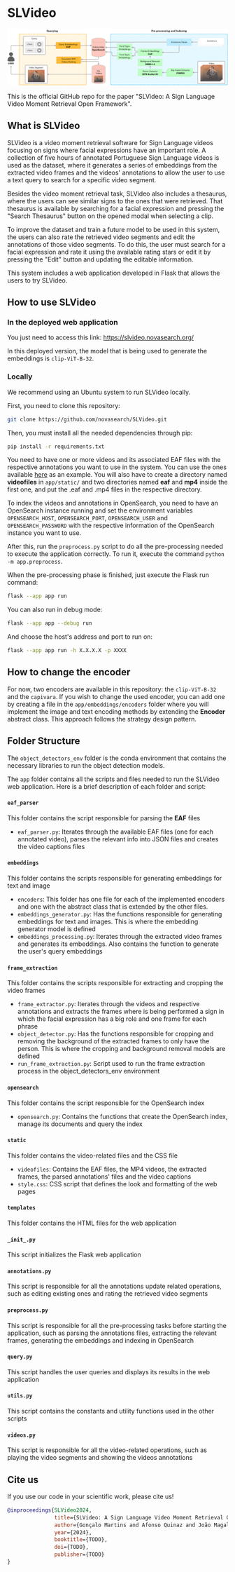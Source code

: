 # SLVideo

<img src="static/images/system_overview.png">

This is the official GitHub repo for the paper "SLVideo: A Sign Language Video Moment Retrieval Open Framework".

## What is SLVideo

SLVideo is a video moment retrieval software for Sign Language videos focusing on signs where facial
expressions have an important role. A collection of five hours of annotated Portuguese Sign Language videos is used as
the
dataset, where it generates a series of embeddings from the extracted video frames and the videos' annotations to allow
the user to use a text query to search for a specific video segment.

Besides the video moment retrieval task, SLVideo also includes a thesaurus, where the users can see similar signs to the
ones that were retrieved. That thesaurus is available by searching for a facial expression and pressing the "Search
Thesaurus" button on the opened modal when selecting a clip.

To improve the dataset and train a future model to be used in this system, the users can also rate the retrieved video
segments and edit the annotations of those video segments. To do this, the user must search for a facial expression and
rate it using the available rating stars or edit it by pressing the "Edit" button and updating the editable information.

This system includes a web application developed in Flask that allows the users to try SLVideo.

## How to use SLVideo

### In the deployed web application

You just need to access this link: https://slvideo.novasearch.org/

In this deployed version, the model that is being used to generate the embeddings is `clip-ViT-B-32`.

### Locally

We recommend using an Ubuntu system to run SLVideo locally.

First, you need to clone this repository:

```sh
git clone https://github.com/novasearch/SLVideo.git
```

Then, you must install all the needed dependencies through pip:

```sh
pip install -r requirements.txt
```

You need to have one or more videos and its associated EAF files with the respective annotations you want to use in the
system. You can use the ones available [here](https://unlpt-my.sharepoint.com/personal/jm_magalhaes_fct_unl_pt/_layouts/15/onedrive.aspx?id=%2Fpersonal%2Fjm%5Fmagalhaes%5Ffct%5Funl%5Fpt%2FDocuments%2FSLVideo%2Dexamples&ga=1) as an example. You will also have to create a directory named **videofiles** in `app/static/` and two directories named **eaf** and **mp4** inside the first one, and put the .eaf and .mp4 files in the respective directory.

To index the videos and annotations in OpenSearch, you need to have an OpenSearch instance running and set the
environment variables `OPENSEARCH_HOST`, `OPENSEARCH_PORT`, `OPENSEARCH_USER` and `OPENSEARCH_PASSWORD` with the
respective information of the OpenSearch instance you want to use.

After this, run the `preprocess.py` script to do all the pre-processing needed to execute the application correctly. To
run it, execute the command `python -m app.preprocess`.

When the pre-processing phase is finished, just execute the Flask run command:

```sh
flask --app app run
```

You can also run in debug mode:

```sh
flask --app app --debug run
```

And choose the host's address and port to run on:

```sh
flask --app app run -h X.X.X.X -p XXXX
```

## How to change the encoder

For now, two encoders are available in this repository: the `clip-ViT-B-32` and the `capivara`. If you wish to change
the used encoder, you can add one by creating a file in the `app/embeddings/encoders` folder where you will implement
the image and text encoding methods by extending the **Encoder**  abstract class. This approach follows the strategy
design pattern.

## Folder Structure

The `object_detectors_env` folder is the conda environment that contains the necessary libraries to run the object
detection models.

The `app` folder contains all the scripts and files needed to run the SLVideo web application. Here is a brief
description of each folder and script:

#### `eaf_parser`

This folder contains the script responsible for parsing the **EAF** files

- `eaf_parser.py`: Iterates through the available EAF files (one for each annotated video), parses the relevant info
  into JSON files and creates the video captions files

#### `embeddings`

This folder contains the scripts responsible for generating embeddings for text and image

- `encoders`: This folder has one file for each of the implemented encoders and one with the abstract class that is
  extended by the other files.
- `embeddings_generator.py`: Has the functions responsible for generating embeddings for text and images. This is where
  the embedding generator model is defined
- `embeddings_processing.py`: Iterates through the extracted video frames and generates its embeddings. Also contains
  the function to generate the user's query embeddings

#### `frame_extraction`

This folder contains the scripts responsible for extracting and cropping the video frames

- `frame_extractor.py`: Iterates through the videos and respective annotations and extracts the frames where is being
  performed a sign in which the facial expression has a big role and one frame for each phrase
- `object_detector.py`: Has the functions responsible for cropping and removing the background of the extracted frames
  to only have the person. This is where the cropping and background removal models are defined
- `run_frame_extraction.py`: Script used to run the frame extraction process in the object_detectors_env environment

#### `opensearch`

This folder contains the script responsible for the OpenSearch index

- `opensearch.py`: Contains the functions that create the OpenSearch index, manage its documents and query the index

#### `static`

This folder contains the video-related files and the CSS file

- `videofiles`: Contains the EAF files, the MP4 videos, the extracted frames, the parsed annotations' files and the
  video captions
- `style.css`: CSS script that defines the look and formatting of the web pages

#### `templates`

This folder contains the HTML files for the web application

#### `_init_.py`

This script initializes the Flask web application

#### `annotations.py`

This script is responsible for all the annotations update related operations, such as editing existing ones and rating
the retrieved video segments

#### `preprocess.py`

This script is responsible for all the pre-processing tasks before starting the application, such as parsing the
annotations files, extracting the relevant frames, generating the embeddings and indexing in OpenSearch

#### `query.py`

This script handles the user queries and displays its results in the web application

#### `utils.py`

This script contains the constants and utility functions used in the other scripts

#### `videos.py`

This script is responsible for all the video-related operations, such as playing the video segments and showing the
videos annotations

## Cite us

If you use our code in your scientific work, please cite us!

```bibtex
@inproceedings{SLVideo2024,
               title={SLVideo: A Sign Language Video Moment Retrieval Open Framework},
               author={Gonçalo Martins and Afonso Quinaz and João Magalhães and Sofia Cavaco and Carla Viegas},
               year={2024},
               booktitle={TODO},
               doi={TODO},
               publisher={TODO}
}
```

